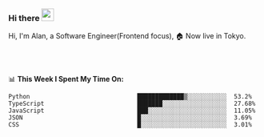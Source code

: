 ### Hi there <img src="https://media.giphy.com/media/hvRJCLFzcasrR4ia7z/giphy.gif" width="25px">

<!-- ![visitors](https://visitor-badge.glitch.me/badge?page_id=dislfyer.dislfyer) -->

Hi, I'm Alan, a Software Engineer(Frontend focus), 🏠 Now live in Tokyo.

<br/>
<br/>

📊 **This Week I Spent My Time On:**


<!--START_SECTION:waka-->

```text
Python                              █████████████▒░░░░░░░░░░░  53.2%
TypeScript                          ███████░░░░░░░░░░░░░░░░░░  27.68%
JavaScript                          ███░░░░░░░░░░░░░░░░░░░░░░  11.05%
JSON                                █░░░░░░░░░░░░░░░░░░░░░░░░  3.69%
CSS                                 █░░░░░░░░░░░░░░░░░░░░░░░░  3.01%
```

<!--END_SECTION:waka-->

<!--
**About Me:**
 -->
